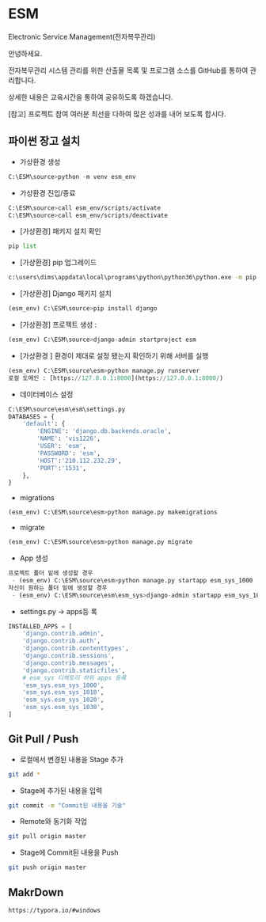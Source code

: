 



# ESM

Electronic Service Management(전자복무관리)

안녕하세요.

전자복무관리 시스템 관리를 위한 산출물 목록 및 프로그램 소스를 GitHub를 통하여 관리합니다.

상세한 내용은 교육시간을 통하여 공유하도록 하겠습니다.

[참고] 프로젝트 참여 여러분 최선을 다하여 많은 성과를 내어 보도록 합시다.



## 파이썬 장고 설치

* 가상환경 생성 

```python
C:\ESM\source>python -m venv esm_env
```


* 가상환경 진입/종료

```bash
C:\ESM\source>call esm_env/scripts/activate
C:\ESM\source>call esm_env/scripts/deactivate
```

* [가상환경] 패키지 설치 확인

```python
pip list
```

* [가상환경] pip 업그레이드

```bash
c:\users\dims\appdata\local\programs\python\python36\python.exe -m pip install --upgrade pip
```

* [가상환경] Django 패키지 설치

```python
(esm_env) C:\ESM\source>pip install django
```

* [가상환경] 프로젝트 생성 : 

```python
(esm_env) C:\ESM\source>django-admin startproject esm
```

* [가상환경 ] 환경이 제대로 설정 됐는지 확인하기 위해 서버를 실행 

```python
(esm_env) C:\ESM\source\esm>python manage.py runserver 
로컬 도메인 : [https://127.0.0.1:8000](https://127.0.0.1:8000/)
```

* 데이터베이스 설정

```python
C:\ESM\source\esm\esm\settings.py
DATABASES = {
    'default': {
        'ENGINE': 'django.db.backends.oracle',
        'NAME': 'vis1226',
        'USER': 'esm',
        'PASSWORD': 'esm',
        'HOST':'210.112.232.29',
        'PORT':'1531',
    },
}
```

* migrations
```python
(esm_env) C:\ESM\source\esm>python manage.py makemigrations
```

* migrate
```python
(esm_env) C:\ESM\source\esm>python manage.py migrate
```

* App 생성
```python
프로젝트 폴더 밑에 생성할 경우
 - (esm_env) C:\ESM\source\esm>python manage.py startapp esm_sys_1000
자신이 원하는 폴더 밑에 생성할 경우
 - (esm_env) C:\ESM\source\esm\esm_sys>django-admin startapp esm_sys_1030
```

* settings.py -> apps등 록
```python
INSTALLED_APPS = [
    'django.contrib.admin',
    'django.contrib.auth',
    'django.contrib.contenttypes',
    'django.contrib.sessions',
    'django.contrib.messages',
    'django.contrib.staticfiles',
    # esm_sys 디렉토리 하위 apps 등록
    'esm_sys.esm_sys_1000',
    'esm_sys.esm_sys_1010',
    'esm_sys.esm_sys_1020',
    'esm_sys.esm_sys_1030',
]
```

## Git Pull / Push

* 로컬에서 변경된 내용을 Stage 추가

```bash
git add *
```

* Stage에 추가된 내용을 입력

```bash
git commit -m "Commit된 내용을 기술"
```

* Remote와 동기화 작업

```bash
git pull origin master
```

* Stage에 Commit된 내용을 Push

```bash
git push origin master
```


## MakrDown
```bash
https://typora.io/#windows
```
